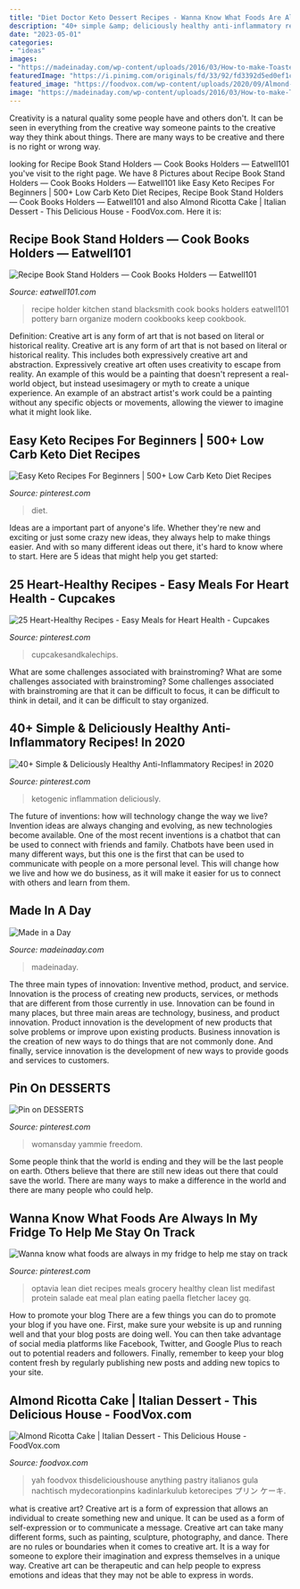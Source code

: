 ```yaml
---
title: "Diet Doctor Keto Dessert Recipes - Wanna Know What Foods Are Always In My Fridge To Help Me Stay On Track"
description: "40+ simple &amp; deliciously healthy anti-inflammatory recipes! in 2020"
date: "2023-05-01"
categories:
- "ideas"
images:
- "https://madeinaday.com/wp-content/uploads/2016/03/How-to-make-Toasted-Coconut-madeinaday.com_.jpg"
featuredImage: "https://i.pinimg.com/originals/fd/33/92/fd3392d5ed0ef1cca55f7d61e8ab07bc.jpg"
featured_image: "https://foodvox.com/wp-content/uploads/2020/09/Almond-Ricotta-Cake-Italian-Dessert-This-Delicious-House-683x1024.jpg"
image: "https://madeinaday.com/wp-content/uploads/2016/03/How-to-make-Toasted-Coconut-madeinaday.com_.jpg"
---
```



Creativity is a natural quality some people have and others don't. It can be seen in everything from the creative way someone paints to the creative way they think about things. There are many ways to be creative and there is no right or wrong way.

	

		
looking for Recipe Book Stand Holders — Cook Books Holders — Eatwell101 you've visit to the right page. We have 8 Pictures about Recipe Book Stand Holders — Cook Books Holders — Eatwell101 like Easy Keto Recipes For Beginners | 500+ Low Carb Keto Diet Recipes, Recipe Book Stand Holders — Cook Books Holders — Eatwell101 and also Almond Ricotta Cake | Italian Dessert - This Delicious House - FoodVox.com. Here it is:
		
    
## Recipe Book Stand Holders — Cook Books Holders — Eatwell101

<img loading=lazy src="http://www.eatwell101.com/wp-content/uploads/2012/11/VINTAGE-RECIPE-HOLDER.jpg" onerror="this.onerror=null;this.src='https://tse2.mm.bing.net/th?id=OIP.IlXyVEshZxfWjNLFim91uwHaGq&amp;pid=15.1';" alt="Recipe Book Stand Holders — Cook Books Holders — Eatwell101">

_Source: eatwell101.com_

>recipe holder kitchen stand blacksmith cook books holders eatwell101 pottery barn organize modern cookbooks keep cookbook. 

	

Definition: Creative art is any form of art that is not based on literal or historical reality.
Creative art is any form of art that is not based on literal or historical reality. This includes both expressively creative art and abstraction. Expressively creative art often uses creativity to escape from reality. An example of this would be a painting that doesn't represent a real-world object, but instead usesimagery or myth to create a unique experience. An example of an abstract artist's work could be a painting without any specific objects or movements, allowing the viewer to imagine what it might look like.

    
## Easy Keto Recipes For Beginners | 500+ Low Carb Keto Diet Recipes

<img loading=lazy src="https://i.pinimg.com/736x/f7/c7/1e/f7c71e1f63b33118d14be39e6debf3cb.jpg" onerror="this.onerror=null;this.src='https://tse1.mm.bing.net/th?id=OIP.7UNY5alsVeEkx-R6FFyw8wHaLH&amp;pid=15.1';" alt="Easy Keto Recipes For Beginners | 500+ Low Carb Keto Diet Recipes">

_Source: pinterest.com_

>diet. 

	

Ideas are a important part of anyone's life. Whether they're new and exciting or just some crazy new ideas, they always help to make things easier. And with so many different ideas out there, it's hard to know where to start. Here are 5 ideas that might help you get started: 

    
## 25 Heart-Healthy Recipes - Easy Meals For Heart Health - Cupcakes

<img loading=lazy src="https://i.pinimg.com/736x/ba/b6/9f/bab69f86671654c30bbaf966523ecf5d.jpg" onerror="this.onerror=null;this.src='https://tse3.mm.bing.net/th?id=OIP.kLuwNbORQdRJc2CfBdNs3QHaLH&amp;pid=15.1';" alt="25 Heart-Healthy Recipes - Easy Meals for Heart Health - Cupcakes">

_Source: pinterest.com_

>cupcakesandkalechips. 

	

What are some challenges associated with brainstroming?
What are some challenges associated with brainstroming?
Some challenges associated with brainstroming are that it can be difficult to focus, it can be difficult to think in detail, and it can be difficult to stay organized.

    
## 40+ Simple &amp; Deliciously Healthy Anti-Inflammatory Recipes! In 2020

<img loading=lazy src="https://i.pinimg.com/736x/69/71/9c/69719c5101d98c10dbdc6a17493984b2.jpg" onerror="this.onerror=null;this.src='https://tse3.mm.bing.net/th?id=OIP.g_DnXlahpXzmicvWKBCCmQHaLH&amp;pid=15.1';" alt="40+ Simple &amp; Deliciously Healthy Anti-Inflammatory Recipes! in 2020">

_Source: pinterest.com_

>ketogenic inflammation deliciously. 

	

The future of inventions: how will technology change the way we live?
Invention ideas are always changing and evolving, as new technologies become available. One of the most recent inventions is a chatbot that can be used to connect with friends and family. Chatbots have been used in many different ways, but this one is the first that can be used to communicate with people on a more personal level. This will change how we live and how we do business, as it will make it easier for us to connect with others and learn from them.

    
## Made In A Day

<img loading=lazy src="https://madeinaday.com/wp-content/uploads/2016/03/How-to-make-Toasted-Coconut-madeinaday.com_.jpg" onerror="this.onerror=null;this.src='https://tse2.mm.bing.net/th?id=OIP.NYgjjjxH6i_2EFMrwMlnYwHaG6&amp;pid=15.1';" alt="Made in a Day">

_Source: madeinaday.com_

>madeinaday. 

	

The three main types of innovation: Inventive method, product, and service.
Innovation is the process of creating new products, services, or methods that are different from those currently in use. Innovation can be found in many places, but three main areas are technology, business, and product innovation. 
Product innovation is the development of new products that solve problems or improve upon existing products. Business innovation is the creation of new ways to do things that are not commonly done. And finally, service innovation is the development of new ways to provide goods and services to customers.

    
## Pin On DESSERTS

<img loading=lazy src="https://i.pinimg.com/originals/fd/33/92/fd3392d5ed0ef1cca55f7d61e8ab07bc.jpg" onerror="this.onerror=null;this.src='https://tse4.mm.bing.net/th?id=OIP.3fcENEFSPAYdcRfAYC4O-gHaLH&amp;pid=15.1';" alt="Pin on DESSERTS">

_Source: pinterest.com_

>womansday yammie freedom. 

	

Some people think that the world is ending and they will be the last people on earth. Others believe that there are still new ideas out there that could save the world. There are many ways to make a difference in the world and there are many people who could help.

    
## Wanna Know What Foods Are Always In My Fridge To Help Me Stay On Track

<img loading=lazy src="https://i.pinimg.com/originals/1a/b5/06/1ab5063e296f07d969312521e40e7215.jpg" onerror="this.onerror=null;this.src='https://tse4.mm.bing.net/th?id=OIP.PjmmjpIdzn1P9ImCth7AVAAAAA&amp;pid=15.1';" alt="Wanna know what foods are always in my fridge to help me stay on track">

_Source: pinterest.com_

>optavia lean diet recipes meals grocery healthy clean list medifast protein salade eat meal plan eating paella fletcher lacey gq. 

	

How to promote your blog
There are a few things you can do to promote your blog if you have one. First, make sure your website is up and running well and that your blog posts are doing well. You can then take advantage of social media platforms like Facebook, Twitter, and Google Plus to reach out to potential readers and followers. Finally, remember to keep your blog content fresh by regularly publishing new posts and adding new topics to your site.

    
## Almond Ricotta Cake | Italian Dessert - This Delicious House - FoodVox.com

<img loading=lazy src="https://foodvox.com/wp-content/uploads/2020/09/Almond-Ricotta-Cake-Italian-Dessert-This-Delicious-House-683x1024.jpg" onerror="this.onerror=null;this.src='https://tse3.mm.bing.net/th?id=OIP.n6sShKk9rgzE9ScRV30m9gHaLG&amp;pid=15.1';" alt="Almond Ricotta Cake | Italian Dessert - This Delicious House - FoodVox.com">

_Source: foodvox.com_

>yah foodvox thisdelicioushouse anything pastry italianos gula nachtisch mydecorationpins kadinlarkulub ketorecipes プリン ケーキ. 

	

what is creative art?
Creative art is a form of expression that allows an individual to create something new and unique. It can be used as a form of self-expression or to communicate a message. Creative art can take many different forms, such as painting, sculpture, photography, and dance.
There are no rules or boundaries when it comes to creative art. It is a way for someone to explore their imagination and express themselves in a unique way. Creative art can be therapeutic and can help people to express emotions and ideas that they may not be able to express in words.

